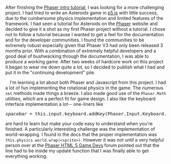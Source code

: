  After finishing the [Phaser intro tutorial](/catalog/descriptions/phaser_first_game), I was looking for a more challenging project. I had tried to write an Asteroids game in [p5.js](https://p5js.org) with little success, due to the cumbersome physics implementation and limited features of the framework. I had seen a tutorial for Asteroids on the [Phaser](https://phaser.io) website and decided to give it a shot as my first Phaser project without a tutorial. I chose not to follow a tutorial because I wanted to get a feel for the documentation and for the developer communities. I found the communities to be extremely robust expecially given that Phaser V3 had only been released 3 months prior. With a combination of extremely helpful developers and a good deal of bushwacking through the documentation, I was able to produce a working game. After two weeks of hardcore work on this project it began to wear me down quite a lot, so I decided to publish what I had and put it in the "continuing development" pile.

 I'm learning a lot about both Phaser and Javascript from this project. I had a lot of fun implementing the rotational physics in the game. The numerous `set` methods made things a breeze. I also made good use of the `Phaser.Math` utilities, which are a perfect fit for game design. I also like the keyboard interface implementation a lot-- one-liners like

<pre class="pre-scrollable"><var>spacebar</var> = this.input.keyboard.addKey(Phaser.Input.Keyboard.KeyCodes.SPACE)
</pre>
are hard to learn but make your code easy to understand when you're finished. A particularly interesting challenge was the implementation of world-wrapping. I found in the docs that the proper implementation was `this.physics.world.wrap(<sprite>)`. However it was not until a very helpful person over at the [Phaser HTML 5 Game Devs](http://www.html5gamedevs.com/forum/33-phaser-3/) forum pointed out that the line had to be inside my update function that I was finally able to get everything working.
